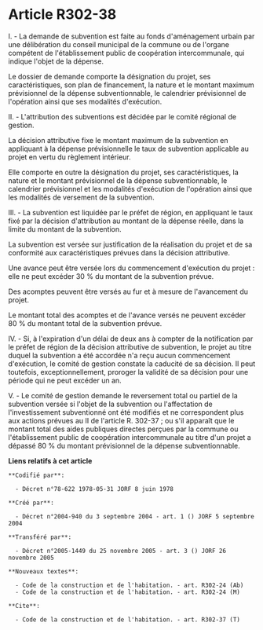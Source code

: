 # Article R302-38

I. - La demande de subvention est faite au fonds d'aménagement urbain par une délibération du conseil municipal de la commune
ou de l'organe compétent de l'établissement public de coopération intercommunale, qui indique l'objet de la dépense.

Le dossier de demande comporte la désignation du projet, ses caractéristiques, son plan de financement, la nature et le
montant maximum prévisionnel de la dépense subventionnable, le calendrier prévisionnel de l'opération ainsi que ses modalités
d'exécution.

II. - L'attribution des subventions est décidée par le comité régional de gestion.

La décision attributive fixe le montant maximum de la subvention en appliquant à la dépense prévisionnelle le taux de
subvention applicable au projet en vertu du règlement intérieur.

Elle comporte en outre la désignation du projet, ses caractéristiques, la nature et le montant prévisionnel de la dépense
subventionnable, le calendrier prévisionnel et les modalités d'exécution de l'opération ainsi que les modalités de versement
de la subvention.

III. - La subvention est liquidée par le préfet de région, en appliquant le taux fixé par la décision d'attribution au
montant de la dépense réelle, dans la limite du montant de la subvention.

La subvention est versée sur justification de la réalisation du projet et de sa conformité aux caractéristiques prévues dans
la décision attributive.

Une avance peut être versée lors du commencement d'exécution du projet : elle ne peut excéder 30 % du montant de la
subvention prévue.

Des acomptes peuvent être versés au fur et à mesure de l'avancement du projet.

Le montant total des acomptes et de l'avance versés ne peuvent excéder 80 % du montant total de la subvention prévue.

IV. - Si, à l'expiration d'un délai de deux ans à compter de la notification par le préfet de région de la décision
attributive de subvention, le projet au titre duquel la subvention a été accordée n'a reçu aucun commencement d'exécution, le
comité de gestion constate la caducité de sa décision. Il peut toutefois, exceptionnellement, proroger la validité de sa
décision pour une période qui ne peut excéder un an.

V. - Le comité de gestion demande le reversement total ou partiel de la subvention versée si l'objet de la subvention ou
l'affectation de l'investissement subventionné ont été modifiés et ne correspondent plus aux actions prévues au II de
l'article R. 302-37 ; ou s'il apparaît que le montant total des aides publiques directes perçues par la commune ou
l'établissement public de coopération intercommunale au titre d'un projet a dépassé 80 % du montant prévisionnel de la
dépense subventionnable.

**Liens relatifs à cet article**

	**Codifié par**:

	  - Décret n°78-622 1978-05-31 JORF 8 juin 1978

	**Créé par**:

	  - Décret n°2004-940 du 3 septembre 2004 - art. 1 () JORF 5 septembre 2004

	**Transféré par**:

	  - Décret n°2005-1449 du 25 novembre 2005 - art. 3 () JORF 26 novembre 2005

	**Nouveaux textes**:

	  - Code de la construction et de l'habitation. - art. R302-24 (Ab)
	  - Code de la construction et de l'habitation. - art. R302-24 (M)

	**Cite**:

	  - Code de la construction et de l'habitation. - art. R302-37 (T)
